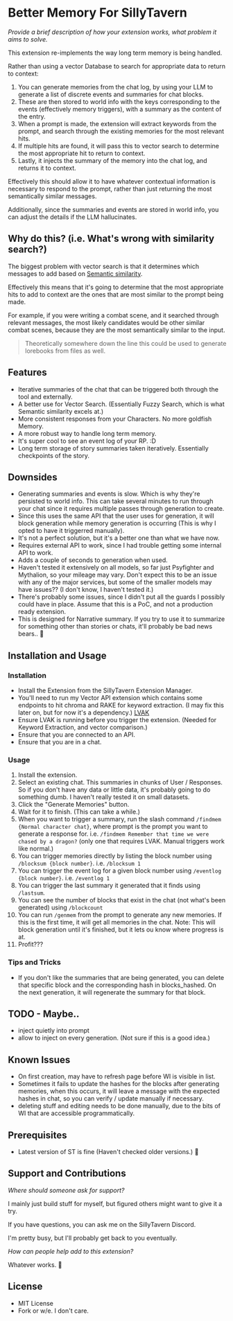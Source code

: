 # Better Memory For SillyTavern

*Provide a brief description of how your extension works, what problem it aims to solve.*

This extension re-implements the way long term memory is being handled. 

Rather than using a vector Database to search for appropriate data to return to context:

1. You can generate memories from the chat log, by using your LLM to generate a list of discrete events and summaries for chat blocks.
1. These are then stored to world info with the keys corresponding to the events (effectively memory triggers), with a summary as the content of the entry.
1. When a prompt is made, the extension will extract keywords from the prompt, and search through the existing memories for the most relevant hits.
1. If multiple hits are found, it will pass this to vector search to determine the most appropriate hit to return to context.
1. Lastly, it injects the summary of the memory into the chat log, and returns it to context. 

Effectively this should allow it to have whatever contextual information is necessary to respond to the prompt, rather than just returning the most semantically similar messages.

Additionally, since the summaries and events are stored in world info, you can adjust the details if the LLM hallucinates.

## Why do this?  (i.e. What's wrong with similarity search?)

The biggest problem with vector search is that it determines which messages to add based on [Semantic similarity](https://www.sbert.net/examples/applications/semantic-search/README.html]).

Effectively this means that it's going to determine that the most appropriate hits to add to context are the ones that are most similar to the prompt being made. 

For example, if you were writing a combat scene, and it searched through relevant messages, the most likely candidates would be other similar combat scenes, because they are the most semantically similar to the input.


> Theoretically somewhere down the line this could be used to generate lorebooks from files as well.


## Features

- Iterative summaries of the chat that can be triggered both through the tool and externally.
- A better use for Vector Search. (Essentially Fuzzy Search, which is what Semantic similarity excels at.)
- More consistent responses from your Characters. No more goldfish Memory.
- A more robust way to handle long term memory.
- It's super cool to see an event log of your RP. :D 
- Long term storage of story summaries taken iteratively. Essentially checkpoints of the story.

## Downsides
- Generating summaries and events is slow. Which is why they're persisted to world info. This can take several minutes to run through your chat since it requires multiple passes through generation to create.
- Since this uses the same API that the user uses for generation, it will block generation while memory generation is occurring (This is why I opted to have it triggerred manually). 
- It's not a perfect solution, but it's a better one than what we have now.
- Requires external API to work, since I had trouble getting some internal API to work.
- Adds a couple of seconds to generation when used. 
- Haven't tested it extensively on all models, so far just Psyfighter and Mythalion, so your mileage may vary. Don't expect this to be an issue with any of the major services, but some of the smaller models may have issues?? (I don't know, I haven't tested it.)
- There's probably some issues, since I didn't put all the guards I possibly could have in place. Assume that this is a PoC, and not a production ready extension.
- This is designed for Narrative summary. If you try to use it to summarize for something other than stories or chats, it'll probably be bad news bears.. :shrug:

## Installation and Usage

### Installation
- Install the Extension from the SillyTavern Extension Manager.
- You'll need to run my Vector API extension which contains some endpoints to hit chroma and RAKE for keyword extraction. (I may fix this later on, but for now it's a dependency.) [LVAK](https://github.com/Nexus333/LVAK)
- Ensure LVAK is running before you trigger the extension. (Needed for Keyword Extraction, and vector comparison.)
- Ensure that you are connected to an API. 
- Ensure that you are in a chat. 

### Usage

1. Install the extension.
2. Select an existing chat. This summaries in chunks of User / Responses. So if you don't have any data or little data, it's probably going to do something dumb. I haven't really tested it on small datasets. 
3. Click the "Generate Memories" button.
4. Wait for it to finish. (This can take a while.)
5. When you want to trigger a summary, run the slash command `/findmem {Normal character chat}`,  where prompt is the prompt you want to generate a response for. i.e. `/findmem Remember that time we were chased by a dragon?` (only one that requires LVAK. Manual triggers work like normal.)
6. You can trigger memories directly by listing the block number using `/blocksum {block number}`. i.e. `/blocksum 1`
7. You can trigger the event log for a given block number using `/eventlog {block number}`. i.e. `/eventlog 1`
8. You can trigger the last summary it generated that it finds using `/lastsum`.
8. You can see the number of blocks that exist in the chat (not what's been generated) using `/blockcount`
9. You can run `/genmem` from the prompt to generate any new memories. If this is the first time, it will get all memories in the chat. Note: This will block generation until it's finished, but it lets ou know where progress is at.
7. Profit???

### Tips and Tricks
- If you don't like the summaries that are being generated, you can delete that specific block and the corresponding hash in blocks_hashed. On the next generation, it will regenerate the summary for that block.

## TODO - Maybe..
- inject quietly into prompt
- allow to inject on every generation. (Not sure if this is a good idea.)

## Known Issues
- On first creation, may have to refresh page before WI is visible in list. 
- Sometimes it fails to update the hashes for the blocks after generating memories, when this occurs, it will leave a message with the expected hashes in chat, so you can verify / update manually if necessary.
- deleting stuff and editing needs to be done manually, due to the bits of WI that are accessible programmatically.

## Prerequisites

- Latest version of ST is fine (Haven't checked older versions.) :shrug:

## Support and Contributions

*Where should someone ask for support?*

I mainly just build stuff for myself, but figured others might want to give it a try. 

If you have questions, you can ask me on the SillyTavern Discord. 

I'm pretty busy, but I'll probably get back to you eventually.

*How can people help add to this extension?*

Whatever works. :shrug:

## License

- MIT License
- Fork or w/e. I don't care.
